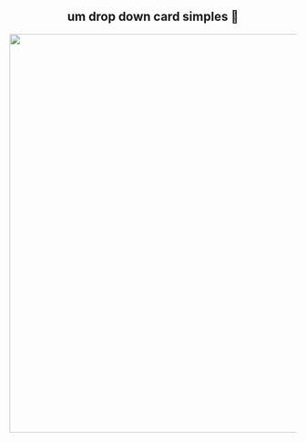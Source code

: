 
<span align="center">

##  um drop down card simples 👋 

</span>


<div align="center">
<img src="https://user-images.githubusercontent.com/95227967/228659293-1ae469eb-b0d4-406f-850b-12608e8b9b6f.png" width="700px" />
</div>


